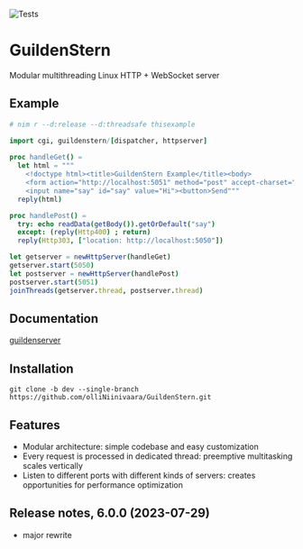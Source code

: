 ![Tests](https://github.com/olliNiinivaara/GuildenStern/workflows/Tests/badge.svg)

# GuildenStern
Modular multithreading Linux HTTP + WebSocket server

## Example

```nim
# nim r --d:release --d:threadsafe thisexample

import cgi, guildenstern/[dispatcher, httpserver]
     
proc handleGet() =
  let html = """
    <!doctype html><title>GuildenStern Example</title><body>
    <form action="http://localhost:5051" method="post" accept-charset="utf-8">
    <input name="say" id="say" value="Hi"><button>Send"""
  reply(html)

proc handlePost() =
  try: echo readData(getBody()).getOrDefault("say")
  except: (reply(Http400) ; return)
  reply(Http303, ["location: http://localhost:5050"])

let getserver = newHttpServer(handleGet)
getserver.start(5050)
let postserver = newHttpServer(handlePost)
postserver.start(5051)
joinThreads(getserver.thread, postserver.thread)
```

## Documentation

[guildenserver](http://htmlpreview.github.io/?https://github.com/olliNiinivaara/GuildenStern/blob/dev/guildenstern/htmldocs/guildenserver.html)

## Installation

`git clone -b dev --single-branch https://github.com/olliNiinivaara/GuildenStern.git`

## Features

- Modular architecture: simple codebase and easy customization
- Every request is processed in dedicated thread: preemptive multitasking scales vertically
- Listen to different ports with different kinds of servers: creates opportunities for performance optimization

## Release notes, 6.0.0 (2023-07-29)

- major rewrite

